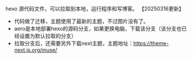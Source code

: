 hexo 源代码文件，可以拉取到本地，运行程序和写博客。
【20250316更新】
- 代码做了迁移，主题使用了最新的主题，不过图片没有了。
- aero是本地部署hexo的源码分支，如果更换电脑，下载该分支（该分支也已经设置为默认拉取的分支）
- 拉取分支后，还需要另外下载next主题，主题地址：https://theme-next.js.org/muse/
